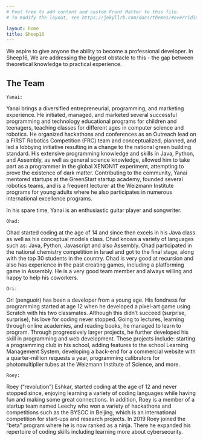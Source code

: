 ```yaml
---
# Feel free to add content and custom Front Matter to this file.
# To modify the layout, see https://jekyllrb.com/docs/themes/#overriding-theme-defaults

layout: home
title: Sheep16
---
```

<!-- Sheep16 title and logo are in the html file, no need to put them here, just content. -->
<!-- TOOD: Write content -->
We aspire to give anyone the ability to become a professional developer. In Sheep16, We are addressing the biggest obstacle to this - the gap between theoretical knowledge to practical experience.

## The Team
	Yanai: 
Yanai brings a diversified entrepreneurial, programming, and marketing experience. He initiated, managed, and marketed several successful programming and technology educational programs for children and teenagers, teaching classes for different ages in computer science and robotics. He organized hackathons and conferences as an Outreach lead on a FIRST Robotics Competition (FRC) team and conceptualized, planned, and led a lobbying initiative resulting in a change to the national green building standard.
His extensive programming knowledge and skills in Java, Python, and Assembly, as well as general science knowledge, allowed him to take part as a programmer in the global XENON1T experiment, attempting to prove the existence of dark matter.
Contributing to the community, Yanai mentored startups at the GreenStart startup academy, founded several robotics teams, and is a frequent lecturer at the Weizmann Institute programs for young adults where he also participates in numerous international excellence programs.

In his spare time, Yanai is an enthusiastic guitar player and songwriter.


	Ohad: 
Ohad started coding at the age of 14 and since then excels in his Java class as well as his conceptual models class. Ohad knows a variety of languages such as: Java, Python, Javascript and also Assembly. Ohad participated in the national chemistry competition in Israel and got to the final stage, along with the top 30 students in the country. Ohad is very good at recursion and also has experience in the past creating games, including a platforming game in Assembly. He is a very good team member and always willing and happy to help his coworkers.


	Ori: 
Ori (penguoir) has been a developer from a young age. His fondness for programming started at age 12 when he developed a pixel-art game using Scratch with his two classmates. Although this didn’t succeed (surprise, surprise), his love for coding never stopped. Going to lectures, learning through online academies, and reading books, he managed to learn to program.
Through progressively larger projects, he further developed his skill in programming and web development. These projects include: starting a programming club in his school, adding features to the school Learning Management System, developing a back-end for a commercial website with a quarter-million requests a year, programming calibrators for photomultiplier tubes at the Weizmann Institute of Science, and more.

	Roey: 
Roey (“revolution”) Eshkar, started coding at the age of 12 and never stopped since, enjoying learning a variety of coding languages while having fun and making some great connections. In addition, Roey is a member of a startup team named Leechy who won a variety of hackathons and competitions such as the BYSCC in Beijing, which is an international competition for start-ups and research projects. In 2019 Roey joined the “beta” program where he is now ranked as a ninja. There he expanded his repertoire of coding skills including learning more about cybersecurity.  
